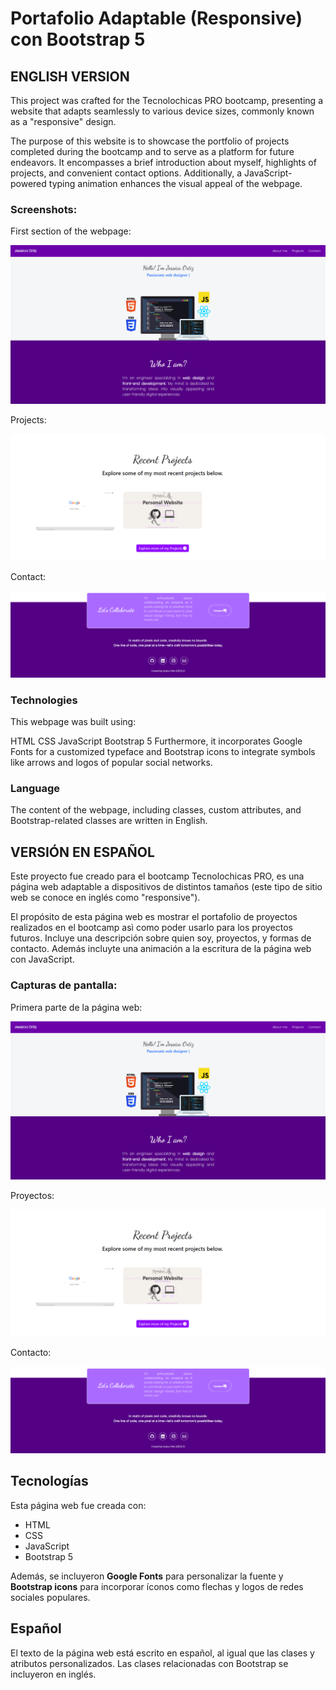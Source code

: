 # Portafolio Adaptable (Responsive) con Bootstrap 5

## ENGLISH VERSION

This project was crafted for the Tecnolochicas PRO bootcamp, presenting a website that adapts seamlessly to various device sizes, commonly known as a "responsive" design.

The purpose of this website is to showcase the portfolio of projects completed during the bootcamp and to serve as a platform for future endeavors. It encompasses a brief introduction about myself, highlights of projects, and convenient contact options. Additionally, a JavaScript-powered typing animation enhances the visual appeal of the webpage.

### Screenshots:
First section of the webpage:

![First section of the webpage](imagenes/screenshot1.png)



Projects:

![Projects](imagenes/screenshot3.png)


Contact:

![Contact](imagenes/screenshot5.png)

### Technologies
This webpage was built using:

HTML
CSS
JavaScript
Bootstrap 5
Furthermore, it incorporates Google Fonts for a customized typeface and Bootstrap icons to integrate symbols like arrows and logos of popular social networks.

### Language
The content of the webpage, including classes, custom attributes, and Bootstrap-related classes are written in English.

## VERSIÓN EN ESPAÑOL

Este proyecto fue creado para el bootcamp Tecnolochicas PRO, es una página web adaptable a dispositivos de distintos tamaños (este tipo de sitio web se conoce en inglés como "responsive"). 

El propósito de esta página web es mostrar el portafolio de proyectos realizados en el bootcamp asì como poder usarlo para los proyectos futuros. Incluye una descripción sobre quien soy, proyectos, y formas de contacto. Además incluyte una animación a la escritura de la página web con JavaScript.

### Capturas de pantalla:

Primera parte de la página web:

![Primera parte de la página web](imagenes/screenshot1.png)

Proyectos:

![Proyectos](imagenes/screenshot3.png)


Contacto:

![Contacto](imagenes/screenshot5.png)

## Tecnologías

Esta página web fue creada con:

* HTML
* CSS
* JavaScript 
* Bootstrap 5

Además, se incluyeron **Google Fonts** para personalizar la fuente y **Bootstrap icons** para incorporar íconos como flechas y logos de redes sociales populares. 

## Español

El texto de la página web está escrito en español, al igual que las clases y atributos personalizados. Las clases relacionadas con Bootstrap se incluyeron en inglés.




